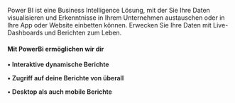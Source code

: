 <!-- @format -->


Power BI ist eine Business Intelligence Lösung, mit der Sie Ihre Daten visualisieren und Erkenntnisse in Ihrem Unternehmen austauschen oder in Ihre App oder Website einbetten können. Erwecken Sie Ihre Daten mit Live-Dashboards und Berichten zum Leben.

#### Mit PowerBi ermöglichen wir dir

<div  >
<p style="font-weight: 600;text-align: left;">&#8226 Interaktive dynamische Berichte <br/></p>
<p style="font-weight: 600;text-align: left;">&#8226 Zugriff auf deine Berichte von überall <br/></p>
<p style="font-weight: 600;text-align: left;">&#8226 Desktop als auch mobile Berichte <br/></p>

</div>
